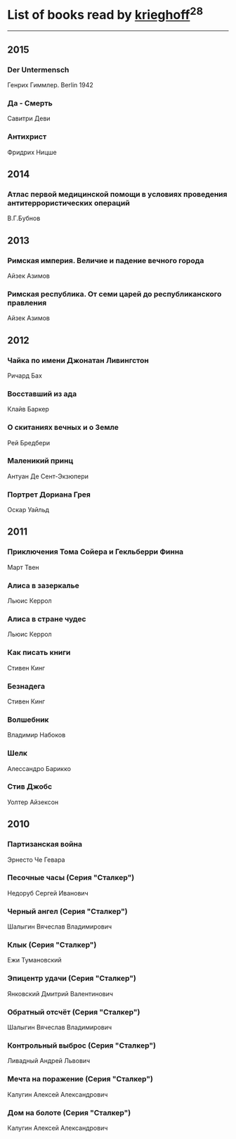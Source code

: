 # List of books read by [krieghoff](http://vk.com/id339786161)<sup>28</sup>
---

## 2015

### Der Untermensch
Генрих Гиммлер. Berlin 1942


### Да - Смерть
Савитри Деви


### Антихрист
Фридрих Ницше



## 2014

### Атлас первой медицинской помощи в условиях проведения антитеррористических операций
В.Г.Бубнов



## 2013

### Римская империя. Величие и падение вечного города
Айзек Азимов


### Римская республика. От семи царей до республиканского правления
Айзек Азимов



## 2012

### Чайка по имени Джонатан Ливингстон
Ричард Бах


### Восставший из ада
Клайв Баркер


### О скитаниях вечных и о Земле
Рей Бредбери


### Маленикий принц
Антуан Де Сент-Экзюпери


### Портрет Дориана Грея
Оскар Уайльд



## 2011

### Приключения Тома Сойера и Гекльберри Финна
Март Твен


### Алиса в зазеркалье
Льюис Керрол


### Алиса в стране чудес
Льюис Керрол


### Как писать книги
Стивен Кинг


### Безнадега
Стивен Кинг


### Волшебник
Владимир Набоков


### Шелк
Алессандро Барикко


### Стив Джобс
Уолтер Айзексон



## 2010

### Партизанская война
Эрнесто Че Гевара


### Песочные часы (Серия "Сталкер")
Недоруб Сергей Иванович


### Черный ангел (Серия "Сталкер")
Шалыгин Вячеслав Владимирович


### Клык (Серия "Сталкер")
Ежи Тумановский


### Эпицентр удачи (Серия "Сталкер")
Янковский Дмитрий Валентинович


### Обратный отсчёт (Серия "Сталкер")
Шалыгин Вячеслав Владимирович


### Контрольный выброс (Серия "Сталкер")
Ливадный Андрей Львович


### Мечта на поражение (Серия "Сталкер")
Калугин Алексей Александрович


### Дом на болоте (Серия "Сталкер")
Калугин Алексей Александрович



